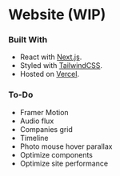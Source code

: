 # Website (WIP)

### Built With

- React with [Next.js](https://nextjs.org).
- Styled with [TailwindCSS](https://tailwindcss.com).
- Hosted on [Vercel](http://vercel.com/).

### To-Do

- Framer Motion
- Audio flux
- Companies grid
- Timeline
- Photo mouse hover parallax
- Optimize components
- Optimize site performance